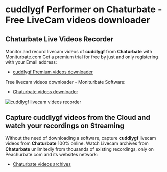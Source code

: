 # cuddlygf Performer on Chaturbate - Free LiveCam videos downloader

## Chaturbate Live Videos Recorder

Monitor and record livecam videos of **cuddlygf** from **Chaturbate** with Moniturbate.com
Get a premium trial for free by just and only registering with your Email address:
* [cuddlygf Premium videos downloader](https://moniturbate.com/request-demo-licence-key.html)

Free livecam videos downloader - Moniturbate Software:
* [Chaturbate videos downloader](https://moniturbate.com/moniturbate-download-software.html)

![cuddlygf livecam videos recorder](https://peachurnet.com/templates/moniturbate-software.png)


## Capture cuddlygf videos from the Cloud and watch your recordings on Streaming

Without the need of downloading a software, capture **cuddlygf** livecam videos from **Chaturbate** 100% online.
Watch Livecam archives from **Chaturbate** unlimitedly from thousands of existing recordings, only on Peachurbate.com and its websites network:
* [Chaturbate videos archives](https://peachurnet.com/)